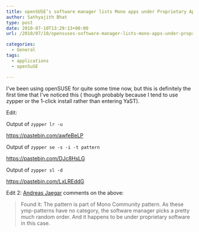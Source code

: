 ```yaml
---
title: openSUSE’s software manager lists Mono apps under Proprietary Applications Pattern
author: Sathyajith Bhat
type: post
date: 2010-07-10T13:29:13+00:00
url: /2010/07/10/opensuses-software-manager-lists-mono-apps-under-proprietary-applications-pattern/

categories:
  - General
tags:
  - applications
  - openSuSE

---
```

<img class="aligncenter size-medium wp-image-874" title="Mono Apps" src="https://i.sathyabh.at/ss/2010/07/mono-608x422.png" alt=""   srcset="https://i.sathyabh.at/ss/2010/07/mono-608x422.png 608w, https://i.sathyabh.at/ss/2010/07/mono-800x555.png 800w, https://i.sathyabh.at/ss/2010/07/mono.png 903w" sizes="(max-width: 608px) 100vw, 608px" />I've been using openSUSE for quite some time now, but this is definitely the first time that I've noticed this ( though probably because I tend to use zypper or the 1-click install rather than entering YaST).

Edit:
  
Output of `zypper lr -u`
  
<https://pastebin.com/awfeBeLP>

Output of `zypper se -s -i -t pattern`
  
<https://pastebin.com/DJc8HsLG>

Output of `zypper sl -d`
  
<https://pastebin.com/LxLREddG>

Edit 2: [Andreas Jaegar][1] comments on the above:

> Found it: The pattern is part of Mono Community pattern. As these ymp-patterns have no category, the software manager picks a pretty much random order. And it happens to be under proprietary software in this case.

 [1]: https://en.opensuse.org/User:A_jaeger

